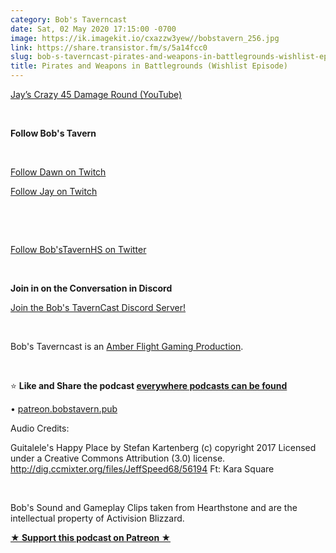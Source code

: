```yaml
---
category: Bob's Taverncast
date: Sat, 02 May 2020 17:15:00 -0700
image: https://ik.imagekit.io/cxazzw3yew//bobstavern_256.jpg
link: https://share.transistor.fm/s/5a14fcc0
slug: bob-s-taverncast-pirates-and-weapons-in-battlegrounds-wishlist-episode
title: Pirates and Weapons in Battlegrounds (Wishlist Episode)
---
```


<p><a href="https://youtu.be/GGiWIfATeNg">Jay’s Crazy 45 Damage Round (YouTube)</a></p><p><br /></p><p><strong>Follow Bob's Tavern</strong></p><p><br /></p><p><a href="https://twitch.tv/dragonriderdk">Follow Dawn on Twitch</a></p><p><a href="https://twitch.tv/kjaymiller">Follow Jay on Twitch</a></p><p><br /></p><p><br /></p><p><a href="https://twitter.com/bobstavernhs">Follow Bob'sTavernHS on Twitter</a></p><p><br /></p><p><strong>Join in on the Conversation in Discord</strong></p><p><a href="https://discord.gg/c2rFknG">Join the Bob's TavernCast Discord Server!</a></p><p><br /></p><p>Bob's Taverncast is an <a href="https://amberflightgaming.wixsite.com/afgaming">Amber Flight Gaming Production</a>. </p><p><br /></p><p>⭐ <strong>Like and Share the podcast </strong><a href="http://bobstavern.pub/subscribe"><strong>everywhere podcasts can be found</strong></a></p><p>	•	<a href="http://patreon.bobstavern.pub/">patreon.bobstavern.pub</a></p><p>Audio Credits:</p><p>Guitalele's Happy Place by Stefan Kartenberg (c) copyright 2017 Licensed under a Creative Commons Attribution (3.0) license. <a href="http://dig.ccmixter.org/files/JeffSpeed68/56194">http://dig.ccmixter.org/files/JeffSpeed68/56194</a> Ft: Kara Square</p><p><br /></p><p>Bob's Sound and Gameplay Clips taken from Hearthstone and are the intellectual property of Activision Blizzard.</p><p><strong><a href="http://patreon.bobstavern.pub" rel="payment" title="★ Support this podcast on Patreon ★">★ Support this podcast on Patreon ★</a></strong></p>